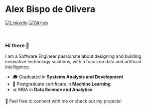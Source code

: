 # Alex Bispo de Olivera

<a href="https://linkedin.com/in/alex-bispo-de-oliveira-84152162" target="_blank"><img src="https://img.shields.io/badge/LinkedIn-0077B5?style=for-the-badge&logo=linkedin&logoColor=white" alt="LinkedIn"></a>
<a href="https://github.com/alexbispo" target="_blank"><img src="https://img.shields.io/badge/GitHub-181717?style=for-the-badge&logo=github&logoColor=white" alt="GitHub"></a>

<br>

### Hi there 👋

I am a Software Engineer passionate about designing and building innovative technology solutions, with a focus on data and artificial intelligence.

* 🎓 Graduated in **Systems Analysis and Development**
* 🤖 Postgraduate certificate in **Machine Learning**
* 📊 MBA in **Data Science and Analytics**

🔗 Feel free to connect with me or check out my projects!
